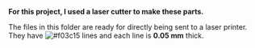 **For this project, I used a laser cutter to make these parts.**

The files in this folder are ready for directly being sent to a laser printer. They have ![#f03c15](https://placehold.co/99x33/white/red?text=red) lines and each line is **0.05 mm** thick.
